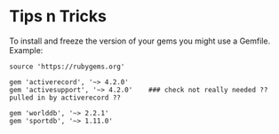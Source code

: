 # Tips n Tricks


To install and freeze the version of your gems you might use a Gemfile.
Example:

~~~
source 'https://rubygems.org'

gem 'activerecord', '~> 4.2.0'
gem 'activesupport', '~> 4.2.0'    ### check not really needed ?? pulled in by activerecord ??

gem 'worlddb', '~> 2.2.1'
gem 'sportdb', '~> 1.11.0'
~~~

